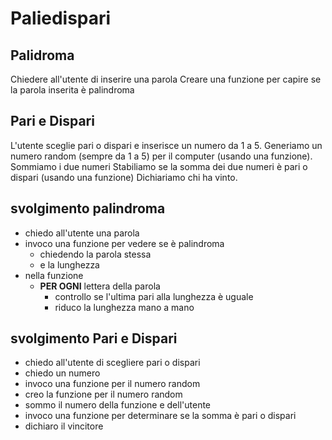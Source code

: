 # Paliedispari

## Palidroma

Chiedere all'utente di inserire una parola
Creare una funzione per capire se la parola inserita è palindroma

## Pari e Dispari

L'utente sceglie pari o dispari e inserisce un numero da 1 a 5.
Generiamo un numero random (sempre da 1 a 5) per il computer (usando una funzione).
Sommiamo i due numeri
Stabiliamo se la somma dei due numeri è pari o dispari (usando una funzione)
Dichiariamo chi ha vinto.

## svolgimento palindroma

- chiedo all'utente una parola
- invoco una funzione per vedere se è palindroma
  - chiedendo la parola stessa
  - e la lunghezza
- nella funzione
  - **PER OGNI** lettera della parola
    - controllo se l'ultima pari alla lunghezza è uguale
    - riduco la lunghezza mano a mano

## svolgimento Pari e Dispari

- chiedo all'utente di scegliere pari o dispari
- chiedo un numero
- invoco una funzione per il numero random
- creo la funzione per il numero random
- sommo il numero della funzione e dell'utente
- invoco una funzione per determinare se la somma è pari o dispari
- dichiaro il vincitore
